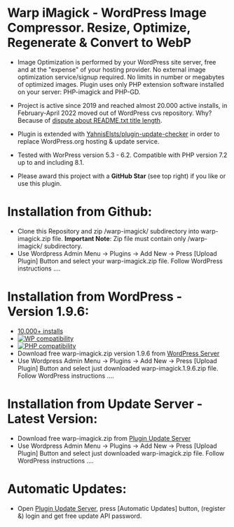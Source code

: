 # Warp iMagick - WordPress Image Compressor. Resize, Optimize, Regenerate & Convert to WebP

* Image Optimization is performed by your WordPress site server, free and at the "expense" of your hosting provider. No external image optimization service/signup required. No limits in number or megabytes of optimized images. Plugin uses only PHP extension software installed on your server: PHP-imagick and PHP-GD.

* Project is active since 2019 and reached almost 20.000 active installs, in February-April 2022 moved out of WordPress cvs repository. Why? Because of [dispute about README.txt title length](https://themekraft.com/open-letter-to-the-wordpress-plugin-review-team/).

* Plugin is extended with [YahnisElsts/plugin-update-checker](https://github.com/YahnisElsts/plugin-update-checker) in order to replace WordPress.org hosting & update service.

* Tested with WorPress version 5.3 - 6.2. Compatible with PHP version 7.2 up to and including 8.1.

* Please award this project with a __GitHub Star__ (see top right) if you like or use this plugin.


# Installation from Github:

* Clone this Repository and zip /warp-imagick/ subdirectory into warp-imagick.zip file. __Important Note__: Zip file must contain only /warp-imagick/ subdirectory.
* Use Wordpress Admin Menu -> Plugins -> Add New -> Press [Upload Plugin] Button and select your warp-imagick.zip file. Follow WordPress instructions ....


# Installation from WordPress - Version 1.9.6:

* [10.000+ installs](https://plugintests.com/plugins/wporg/warp-imagick/latest#)
* [![WP compatibility](https://plugintests.com/plugins/wporg/warp-imagick/wp-badge.svg)](https://plugintests.com/plugins/wporg/warp-imagick/latest)
* [![PHP compatibility](https://plugintests.com/plugins/wporg/warp-imagick/php-badge.svg)](https://plugintests.com/plugins/wporg/warp-imagick/latest)
* Download free warp-imagick.zip version 1.9.6 from [WordPress Server](https://downloads.wordpress.org/plugin/warp-imagick.1.9.6.zip)
* Use Wordpress Admin Menu -> Plugins -> Add New -> Press [Upload Plugin] Button and select just downloaded warp-imagick.1.9.6.zip file. Follow WordPress instructions ....


# Installation from Update Server - Latest Version:

* Download free warp-imagick.zip from [Plugin Update Server](https://warp-imagick.pagespeed.club/)
* Use Wordpress Admin Menu -> Plugins -> Add New -> Press [Upload Plugin] Button and select just downloaded warp-imagick.zip file. Follow WordPress instructions ....


# Automatic Updates:

* Open [Plugin Update Server](https://warp-imagick.pagespeed.club/), press [Automatic Updates] button, (register &) login and get free update API password.
